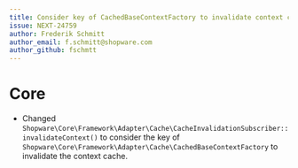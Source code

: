 ```yaml
---
title: Consider key of CachedBaseContextFactory to invalidate context cache
issue: NEXT-24759
author: Frederik Schmitt
author_email: f.schmitt@shopware.com
author_github: fschmtt
---
```

# Core
* Changed `Shopware\Core\Framework\Adapter\Cache\CacheInvalidationSubscriber::invalidateContext()` to consider the key of `Shopware\Core\Framework\Adapter\Cache\CachedBaseContextFactory` to invalidate the context cache.
